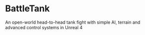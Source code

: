 # BattleTank
An open-world head-to-head tank fight with simple AI, terrain and advanced control systems in Unreal 4
